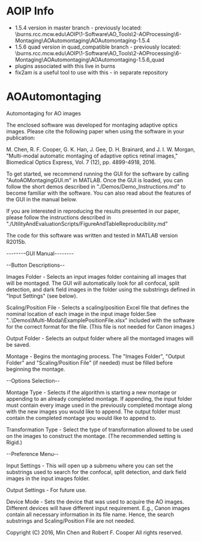 # AOIP Info
- 1.5.4 version in master branch - previously located: \\burns.rcc.mcw.edu\AOIP\1-Software\AO_Tools\2-AOProcessing\6-Montaging\AOAutomontaging\AOAutomontaging-1.5.4
- 1.5.6 quad version in quad_compatible branch - previously located: \\burns.rcc.mcw.edu\AOIP\1-Software\AO_Tools\2-AOProcessing\6-Montaging\AOAutomontaging\AOAutomontaging-1.5.6_quad
- plugins associated with this live in burns
- fix2am is a useful tool to use with this - in separate repository

# AOAutomontaging
Automontaging for AO images

The enclosed software was developed for montaging adaptive optics images. Please cite the following paper when using the software in your publication:

M. Chen, R. F. Cooper, G. K. Han, J. Gee, D. H. Brainard, and J. I. W. Morgan, "Multi-modal automatic montaging of adaptive optics retinal images," Biomedical Optics Express, Vol. 7 (12), pp. 4899-4918, 2016.

To get started, we recommend running the GUI for the software by calling "AutoAOMontagingGUI.m" in MATLAB. Once the GUI is loaded, you can follow the short demos described in "./Demos/Demo_Instructions.md" to become familiar with the software. You can also read about the features of the GUI in the manual below.

If you are interested in reproducing the results presented in our paper, please follow the instructions described in "./UtilityAndEvaluationScripts/FigureAndTableReproducibility.md"

The code for this software was written and tested in MATLAB version R2015b.

--------GUI Manual--------

--Button Descriptions--

Images Folder - Selects an input images folder containing all images that will be montaged. The GUI will automatically look for all confocal, split detection, and dark field images in the folder using the substrings defined in "Input Settings" (see below). 

Scaling/Position File - Selects a scaling/position Excel file that defines the nominal location of each image in the input image folder.See "..\Demos\Multi-Modal\ExamplePositionFile.xlsx" included with the software for the correct format for the file. (This file is not needed for Canon images.)

Output Folder - Selects an output folder where all the montaged images will be saved. 

Montage - Begins the montaging process. The "Images Folder", "Output Folder" and "Scaling/Position File" (if needed) must be filled before beginning the montage.  

--Options Selection--

Montage Type - Selects if the algorithm is starting a new montage or appending to an already completed montage. If appending, the input folder must contain every image used in the previously completed montage along with the new images you would like to append. The output folder must contain the completed montage you would like to append to.

Transformation Type - Select the type of transformation allowed to be used on the images to construct the montage. (The recommended setting is Rigid.)

--Preference Menu--

Input Settings - This will open up a submenu where you can set the substrings used to search for the confocal, split detection, and dark field images in the input images folder.

Output Settings - For future use.

Device Mode - Sets the device that was used to acquire the AO images. Different devices will have different input requirement. E.g., Canon images contain all necessary information in its file name. Hence, the search substrings and Scaling/Position File are not needed. 

Copyright (C) 2016, Min Chen and Robert F. Cooper
All rights reserved.

